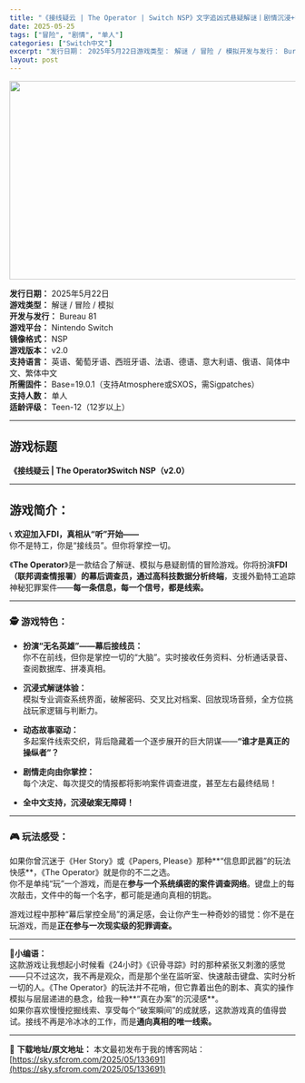 ```yaml
---
title: "《接线疑云 | The Operator | Switch NSP》文字追凶式悬疑解谜丨剧情沉浸+中文支持！"
date: 2025-05-25
tags: ["冒险", "剧情", "单人"]
categories: ["Switch中文"]
excerpt: "发行日期： 2025年5月22日游戏类型： 解谜 / 冒险 / 模拟开发与发行： Bureau 81游戏平台： Nintendo Switch镜像格式： NSP游戏版本： v2.0支持语言： 英语、葡萄牙语、西班牙语、法语、德语、意大利语、俄语、简体中文、繁体中文所需固件： Base=19.0.1（&hellip;"
layout: post
---
```


<img class="aligncenter size-full wp-image-133675" src="https://sky.sfcrom.com/wp-content/uploads/2025/05/2025052504193688.webp" alt="" width="700" height="350" />
<p data-start="65" data-end="340"><strong data-start="65" data-end="74">发行日期：</strong> 2025年5月22日<br data-start="85" data-end="88" /><strong data-start="88" data-end="97">游戏类型：</strong> 解谜 / 冒险 / 模拟<br data-start="110" data-end="113" /><strong data-start="113" data-end="123">开发与发行：</strong> Bureau 81<br data-start="133" data-end="136" /><strong data-start="136" data-end="145">游戏平台：</strong> Nintendo Switch<br data-start="161" data-end="164" /><strong data-start="164" data-end="173">镜像格式：</strong> NSP<br data-start="177" data-end="180" /><strong data-start="180" data-end="189">游戏版本：</strong> v2.0<br data-start="194" data-end="197" /><strong data-start="197" data-end="206">支持语言：</strong> 英语、葡萄牙语、西班牙语、法语、德语、意大利语、俄语、简体中文、繁体中文<br data-start="243" data-end="246" /><strong data-start="246" data-end="255">所需固件：</strong> Base=19.0.1（支持Atmosphere或SXOS，需Sigpatches）<br data-start="298" data-end="301" /><strong data-start="301" data-end="310">支持人数：</strong> 单人<br data-start="313" data-end="316" /><strong data-start="316" data-end="325">适龄评级：</strong> Teen-12（12岁以上）</p>


<hr data-start="342" data-end="345" />

<h2 data-start="347" data-end="356">游戏标题</h2>
<p data-start="357" data-end="398"><strong data-start="357" data-end="398">《接线疑云 | The Operator》Switch NSP（v2.0）</strong></p>


<hr data-start="400" data-end="403" />

<h2 data-start="405" data-end="413">游戏简介：</h2>
<p data-start="415" data-end="465">📞 <strong data-start="418" data-end="440">欢迎加入FDI，真相从“听”开始——</strong><br data-start="440" data-end="443" />你不是特工，你是“接线员”。但你将掌控一切。</p>
<p data-start="467" data-end="587">《<strong data-start="468" data-end="484">The Operator</strong>》是一款结合了解谜、模拟与悬疑剧情的冒险游戏。你将扮演<strong data-start="511" data-end="549">FDI（联邦调查情报署）的幕后调查员，通过高科技数据分析终端</strong>，支援外勤特工追踪神秘犯罪案件——<strong data-start="566" data-end="587">每一条信息，每一个信号，都是线索。</strong></p>


<hr data-start="589" data-end="592" />

<h3 data-start="594" data-end="607">🕵️ 游戏特色：</h3>
<ul data-start="609" data-end="886">
 	<li data-start="609" data-end="682">
<p data-start="611" data-end="682"><strong data-start="611" data-end="631">扮演“无名英雄”——幕后接线员：</strong><br data-start="631" data-end="634" />你不在前线，但你是掌控一切的“大脑”。实时接收任务资料、分析通话录音、查阅数据库、拼凑真相。</p>
</li>
 	<li data-start="684" data-end="747">
<p data-start="686" data-end="747"><strong data-start="686" data-end="698">沉浸式解谜体验：</strong><br data-start="698" data-end="701" />模拟专业调查系统界面，破解密码、交叉比对档案、回放现场音频，全方位挑战玩家逻辑与判断力。</p>
</li>
 	<li data-start="749" data-end="810">
<p data-start="751" data-end="810"><strong data-start="751" data-end="762">动态故事驱动：</strong><br data-start="762" data-end="765" />多起案件线索交织，背后隐藏着一个逐步展开的巨大阴谋——<strong data-start="794" data-end="810">“谁才是真正的操纵者”？</strong></p>
</li>
 	<li data-start="812" data-end="864">
<p data-start="814" data-end="864"><strong data-start="814" data-end="827">剧情走向由你掌控：</strong><br data-start="827" data-end="830" />每个决定、每次提交的情报都将影响案件调查进度，甚至左右最终结局！</p>
</li>
 	<li data-start="866" data-end="886">
<p data-start="868" data-end="886"><strong data-start="868" data-end="886">全中文支持，沉浸破案无障碍！</strong></p>
</li>
</ul>

<hr data-start="888" data-end="891" />

<h3 data-start="893" data-end="905">🎮 玩法感受：</h3>
<p data-start="907" data-end="1054">如果你曾沉迷于《Her Story》或《Papers, Please》那种**“信息即武器”的玩法快感**，《The Operator》就是你的不二之选。<br data-start="984" data-end="987" />你不是单纯“玩”一个游戏，而是在<strong data-start="1003" data-end="1022">参与一个系统缜密的案件调查网络</strong>。键盘上的每次敲击，文件中的每一个名字，都可能是通向真相的钥匙。</p>
<p data-start="1056" data-end="1118">游戏过程中那种“幕后掌控全局”的满足感，会让你产生一种奇妙的错觉：你不是在玩游戏，而是<strong data-start="1099" data-end="1118">正在参与一次现实级的犯罪调查。</strong></p>


<hr data-start="1120" data-end="1123" />
<p data-start="1125" data-end="1351">📌<strong data-start="1127" data-end="1135">小编语：</strong><br data-start="1135" data-end="1138" />这款游戏让我想起小时候看《24小时》《识骨寻踪》时的那种紧张又刺激的感觉——只不过这次，我不再是观众，而是那个坐在监听室、快速敲击键盘、实时分析一切的人。《The Operator》的玩法并不花哨，但它靠着出色的剧本、真实的操作模拟与层层递进的悬念，给我一种**“真在办案”的沉浸感**。<br data-start="1282" data-end="1285" />如果你喜欢慢慢挖掘线索、享受每个“破案瞬间”的成就感，这款游戏真的值得尝试。接线不再是冷冰冰的工作，而是<strong data-start="1337" data-end="1351">通向真相的唯一线索。</strong></p>

---
📖 **下载地址/原文地址：** 本文最初发布于我的博客网站：[https://sky.sfcrom.com/2025/05/133691](https://sky.sfcrom.com/2025/05/133691)
